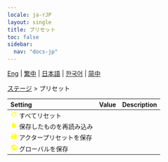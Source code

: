 ```yaml
---
locale: ja-rJP
layout: single
title: プリセット
toc: false
sidebar:
  nav: "docs-jp"
---
```

[Eng](/dancexr/menu/2025.4/stage/actor_presets) | [繁中](/tw/dancexr/menu/2025.4/stage/actor_presets) | [日本語](/jp/dancexr/menu/2025.4/stage/actor_presets) | [한국어](/kr/dancexr/menu/2025.4/stage/actor_presets) | [简中](/zh/dancexr/menu/2025.4/stage/actor_presets)

[ステージ](../menu#ステージ) > プリセット



| Setting | Value | Description |
| :--- | --- | :--- |
|<nobr><img src="/images/icon/ic_refresh.png" alt="refresh icon"/> すべてリセット</nobr>|| 
|<nobr><img src="/images/icon/ic_file.png" alt="file icon"/> 保存したものを再読み込み</nobr>|| 
|<nobr><img src="/images/icon/ic_save.png" alt="save icon"/> アクタープリセットを保存</nobr>|| 
|<nobr><img src="/images/icon/ic_globe.png" alt="globe icon"/> グローバルを保存</nobr>|| 
